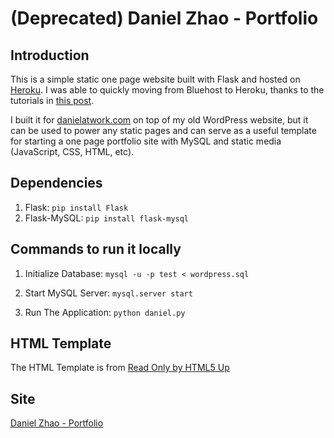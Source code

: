 (Deprecated) Daniel Zhao - Portfolio
====================================

## Introduction

This is a simple static one page website built with Flask and hosted on [Heroku](https://heroku.com). I was able to quickly moving from Bluehost to Heroku, thanks to the tutorials in [this post](https://ksylvest.com/posts/2014-05-02/deploying-wordpress-to-heroku).

I built it for [danielatwork.com](http://danielatwork.com) on top of my old WordPress website, but it can be used to power any static pages and can serve as a useful template for starting a one page portfolio site with MySQL and static media (JavaScript, CSS, HTML, etc).

## Dependencies

1. Flask: `pip install Flask`
2. Flask-MySQL: `pip install flask-mysql`

## Commands to run it locally

1. Initialize Database: `mysql -u -p test < wordpress.sql`

2. Start MySQL Server: `mysql.server start`

3. Run The Application: `python daniel.py`

## HTML Template

The HTML Template is from [Read Only by HTML5 Up](http://html5up.net/read-only)

## Site

[Daniel Zhao - Portfolio](http://danielatwork.com)
